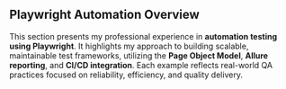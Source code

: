 
<h2><b>  Playwright Automation Overview </b></h2>

This section presents my professional experience in <b>automation testing using Playwright</b>. It highlights my approach to building scalable, maintainable test frameworks, utilizing the <b>Page Object Model</b>, <b>Allure reporting</b>, and <b>CI/CD integration</b>. Each example reflects real-world QA practices focused on reliability, efficiency, and quality delivery.

